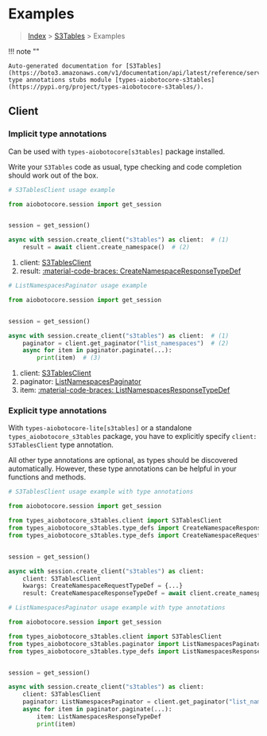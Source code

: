 # Examples

> [Index](../README.md) > [S3Tables](./README.md) > Examples

!!! note ""

    Auto-generated documentation for [S3Tables](https://boto3.amazonaws.com/v1/documentation/api/latest/reference/services/s3tables.html#s3tables)
    type annotations stubs module [types-aiobotocore-s3tables](https://pypi.org/project/types-aiobotocore-s3tables/).

## Client

### Implicit type annotations

Can be used with `types-aiobotocore[s3tables]` package installed.

Write your `S3Tables` code as usual,
type checking and code completion should work out of the box.



```python
# S3TablesClient usage example

from aiobotocore.session import get_session


session = get_session()

async with session.create_client("s3tables") as client:  # (1)
    result = await client.create_namespace()  # (2)
```

1. client: [S3TablesClient](./client.md)
2. result: [:material-code-braces: CreateNamespaceResponseTypeDef](./type_defs.md#createnamespaceresponsetypedef) 



```python
# ListNamespacesPaginator usage example

from aiobotocore.session import get_session


session = get_session()

async with session.create_client("s3tables") as client:  # (1)
    paginator = client.get_paginator("list_namespaces")  # (2)
    async for item in paginator.paginate(...):
        print(item)  # (3)
```

1. client: [S3TablesClient](./client.md)
2. paginator: [ListNamespacesPaginator](./paginators.md#listnamespacespaginator)
3. item: [:material-code-braces: ListNamespacesResponseTypeDef](./type_defs.md#listnamespacesresponsetypedef) 




### Explicit type annotations

With `types-aiobotocore-lite[s3tables]`
or a standalone `types_aiobotocore_s3tables` package, you have to explicitly specify
`client: S3TablesClient` type annotation.

All other type annotations are optional, as types should be discovered automatically.
However, these type annotations can be helpful in your functions and methods.


```python
# S3TablesClient usage example with type annotations

from aiobotocore.session import get_session

from types_aiobotocore_s3tables.client import S3TablesClient
from types_aiobotocore_s3tables.type_defs import CreateNamespaceResponseTypeDef
from types_aiobotocore_s3tables.type_defs import CreateNamespaceRequestTypeDef


session = get_session()

async with session.create_client("s3tables") as client:
    client: S3TablesClient
    kwargs: CreateNamespaceRequestTypeDef = {...}
    result: CreateNamespaceResponseTypeDef = await client.create_namespace(**kwargs)
```



```python
# ListNamespacesPaginator usage example with type annotations

from aiobotocore.session import get_session

from types_aiobotocore_s3tables.client import S3TablesClient
from types_aiobotocore_s3tables.paginator import ListNamespacesPaginator
from types_aiobotocore_s3tables.type_defs import ListNamespacesResponseTypeDef


session = get_session()

async with session.create_client("s3tables") as client:
    client: S3TablesClient
    paginator: ListNamespacesPaginator = client.get_paginator("list_namespaces")
    async for item in paginator.paginate(...):
        item: ListNamespacesResponseTypeDef
        print(item)
```


